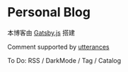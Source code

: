 # Personal Blog

本博客由 [Gatsby.js](https://www.gatsbyjs.org/) 搭建

Comment supported by [utterances](https://utteranc.es/)

To Do: RSS / DarkMode / Tag / Catalog
